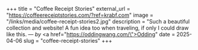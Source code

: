 +++
title = "Coffee Receipt Stories"
external_url = "https://coffeereceiptstories.com/?ref=krabf.com"
image = "/links/media/coffee-receipt-stories2.jpg"
description = "Such a beautiful collection and website! A fun idea too when traveling, if only I could draw like this. — <em>by</em> <a href=\"https://oddingwang.com/\">Odding</a>"
date = 2025-04-06
slug = "coffee-receipt-stories"
+++ 